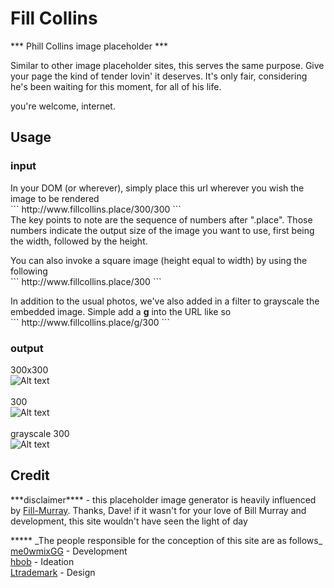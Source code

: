 
  # Fill Collins
  *** Phill Collins image placeholder ***

  <p>Similar to other image placeholder sites, this serves the same purpose. Give your page the kind of tender lovin' it deserves. It's only fair, considering he's been waiting for this moment, for all of his life.</p>
  <p>you're welcome, internet.</p>


  ## Usage

  ### input
  <p>In your DOM (or wherever), simply place this url wherever you wish the image to be rendered <br/>
  ``` http://www.fillcollins.place/300/300 ``` <br/>
  The key points to note are the sequence of numbers after ".place". Those numbers indicate the output size of the image you want to use, first being the width, followed by the height.</p>
  <p>You can also invoke a square image (height equal to width) by using the following<br/>
  ``` http://www.fillcollins.place/300 ```</p>
  <p>In addition to the usual photos, we've also added in a filter to grayscale the embedded image. Simple add a <b>g</b> into the URL like so<br />
``` http://www.fillcollins.place/g/300 ```</p>

  ### output
  300x300 <br>
  ![Alt text](http://www.fillcollins.place/300/300 "300x300")<br><br>
  300<br>
  ![Alt text](http://www.fillcollins.place/300/ "300")<br><br>
  grayscale 300 <br>
  ![Alt text](http://www.fillcollins.place/g/300 "300")

## Credit
  <p>***disclaimer**** - this placeholder image generator is heavily influenced by <a href="https://github.com/davecowart/fill-murray">Fill-Murray</a>. Thanks, Dave! if it wasn't for your love of Bill Murray and development, this site wouldn't have seen the light
    of day</p>
  *****
  _The people responsible for the conception of this site are as follows_ <br>
     <a href="//twitter.com/me0wmixgg" target="_blank">me0wmixGG</a> - Development <br>
     <a href="//www.twitter.com/hbob" target="_blank">hbob</a> - Ideation <br>
     <a href="//www.twitter.com/ltrademark" target="_blank">Ltrademark</a> - Design
